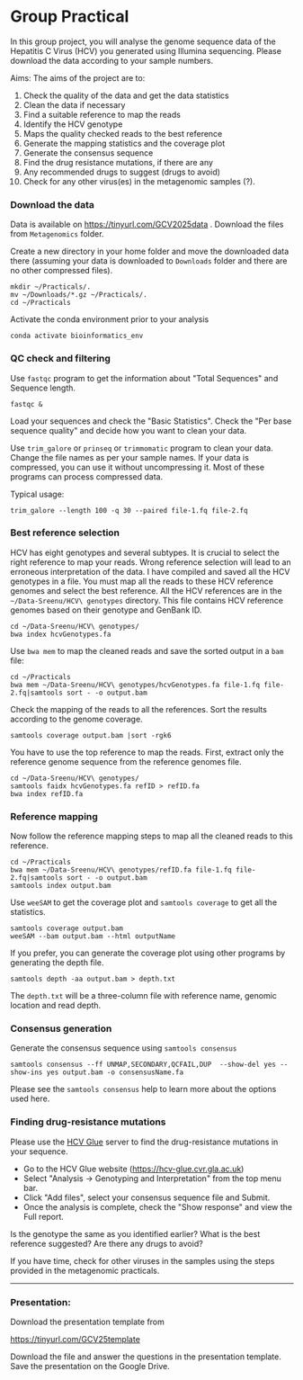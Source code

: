 # Group Practical


In this group project, you will analyse the genome sequence data of the Hepatitis C Virus (HCV) you generated using Illumina sequencing. Please download the data according to your sample numbers. 


Aims: The aims of the project are to:
1) Check the quality of the data and get the data statistics
2) Clean the data if necessary
3) Find a suitable reference to map the reads
4) Identify the HCV genotype
5) Maps the quality checked reads to the best reference
6) Generate the mapping statistics and the coverage plot
7) Generate the consensus sequence
8) Find the drug resistance mutations, if there are any
9) Any recommended drugs to suggest (drugs to avoid)
10) Check for any other virus(es) in the metagenomic samples (?).

### Download the data

Data is available on  https://tinyurl.com/GCV2025data . Download the files from `Metagenomics` folder. 

Create a new directory in your home folder and move the downloaded data there (assuming your data is downloaded to `Downloads` folder and there are no other compressed files). 
```
mkdir ~/Practicals/.
mv ~/Downloads/*.gz ~/Practicals/.
cd ~/Practicals
```


Activate the conda environment prior to your analysis
```
conda activate bioinformatics_env
```

### QC check and filtering
Use `fastqc` program to get the information about "Total Sequences" and Sequence length.

```
fastqc & 
```

Load your sequences and check the "Basic Statistics". Check the "Per base sequence quality" and decide how you want to clean your data.

Use `trim_galore` or `prinseq` or `trimmomatic` program to clean your data. Change the file names as per your sample names. If your data is compressed, you can use it without uncompressing it. Most of these programs can process compressed data. 

Typical usage:
```
trim_galore --length 100 -q 30 --paired file-1.fq file-2.fq
```


### Best reference selection
HCV has eight genotypes and several subtypes. It is crucial to select the right reference to map your reads. Wrong reference selection will lead to an erroneous interpretation of the data. I have compiled and saved all the HCV genotypes in a file. You must map all the reads to these HCV reference genomes and select the best reference. All the HCV references are in the `~/Data-Sreenu/HCV\ genotypes` directory. This file contains HCV reference genomes based on their genotype and GenBank ID.

```
cd ~/Data-Sreenu/HCV\ genotypes/
bwa index hcvGenotypes.fa
```

Use `bwa mem` to map the cleaned reads and save the sorted output in a `bam` file:
```
cd ~/Practicals
bwa mem ~/Data-Sreenu/HCV\ genotypes/hcvGenotypes.fa file-1.fq file-2.fq|samtools sort - -o output.bam
```

Check the mapping of the reads to all the references. Sort the results according to the genome coverage.
```
samtools coverage output.bam |sort -rgk6
```


You have to use the top reference to map the reads. First, extract only the reference genome sequence from the reference genomes file.

```
cd ~/Data-Sreenu/HCV\ genotypes/
samtools faidx hcvGenotypes.fa refID > refID.fa
bwa index refID.fa
```

### Reference mapping

Now follow the reference mapping steps to map all the cleaned reads to this reference.
```
cd ~/Practicals
bwa mem ~/Data-Sreenu/HCV\ genotypes/refID.fa file-1.fq file-2.fq|samtools sort - -o output.bam
samtools index output.bam
```

Use `weeSAM` to get the coverage plot and `samtools coverage` to get all the statistics.

```
samtools coverage output.bam
weeSAM --bam output.bam --html outputName
```


If you prefer, you can generate the coverage plot using other programs by generating the depth file.

```
samtools depth -aa output.bam > depth.txt
```

The `depth.txt` will be a three-column file with reference name, genomic location and read depth.  

### Consensus generation

Generate the consensus sequence using `samtools consensus`

```
samtools consensus --ff UNMAP,SECONDARY,QCFAIL,DUP  --show-del yes --show-ins yes output.bam -o consensusName.fa
```

Please see the `samtools consensus`  help to learn more about the options used here. 

### Finding drug-resistance mutations

Please use the [HCV Glue](https://hcv-glue.cvr.gla.ac.uk/) server to find the drug-resistance mutations in your sequence. 
- Go to the HCV Glue website (https://hcv-glue.cvr.gla.ac.uk)
- Select "Analysis -> Genotyping and Interpretation" from the top menu bar.
- Click "Add files", select your consensus sequence file and Submit.
- Once the analysis is complete, check the "Show response" and view the Full report.


Is the genotype the same as you identified earlier?
What is the best reference suggested?
Are there any drugs to avoid? 



If you have time, check for other viruses in the samples using the steps provided in the metagenomic practicals. 

---

### Presentation:
Download the presentation template from

https://tinyurl.com/GCV25template

Download the file and answer the questions in the presentation template. Save the presentation on the Google Drive.

